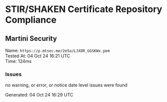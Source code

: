 # STIR/SHAKEN Certificate Repository Compliance

## Martini Security

Name: `https://p.mtsec.me/2e5a/LJXOR_GGSKWx.pem`\
Tested At: 04 Oct 24 16:21 UTC\
Time: 124ms

### Issues

no warning, or error, or notice date level issues were found

Generated: 04 Oct 24 16:29 UTC